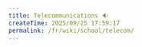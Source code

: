 ```yaml
---
title: Telecommunications 🔉
createTime: 2025/09/25 17:59:17
permalink: /fr/wiki/school/telecom/
---
```

